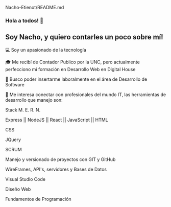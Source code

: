 Nacho-Etienot/README.md

### Hola a todos! 👋

## Soy Nacho, y  quiero contarles un poco sobre mí!

💻 Soy un apasionado de la tecnología  

🎓 Me recibí de Contador Publico por la UNC, pero actualmente perfecciono mi formación en Desarrollo Web en Digital House  

💼 Busco poder insertarme laboralmente en el área de Desarrollo de Software  

💬 Me interesa conectar con profesionales del mundo IT, las herramientas de desarrollo que manejo son:  

Stack M. E. R. N.   

Express  ||  NodeJS  ||  React  ||  JavaScript  ||  HTML  

CSS  

JQuery  

SCRUM  

Manejo y versionado de proyectos con GIT y GitHub  

WireFrames, API's, servidores y Bases de Datos  

Visual Studio Code  

Diseño Web  

Fundamentos de Programación
